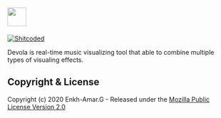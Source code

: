 # <img height="42px" src="https://github.com/punkowl/gestalt/blob/master/public/devola-logo.png" />


[![Shitcoded][ulaanbaatar-badge]][ub-wiki]

Devola is real-time music visualizing tool that able to combine multiple types of visualing effects.


## Copyright & License
Copyright (c) 2020 Enkh-Amar.G - Released under the [Mozilla Public License Version 2.0](LICENSE)

[devola-logo]: https://github.com/lupino22/gestalt/blob/master/public/logo.png
[codacy]: https://www.codacy.com/app/lupino22/gestalt?utm_source=github.com&amp;utm_medium=referral&amp;utm_content=lupino22/gestalt&amp;utm_campaign=Badge_Grade
[ulaanbaatar-badge]: https://img.shields.io/badge/shitcoded%20in-%F0%9F%87%B2%F0%9F%87%B3ulaanbaatar-brightgreen.svg
[ub-wiki]: https://en.wikipedia.org/wiki/Ulaanbaatar
